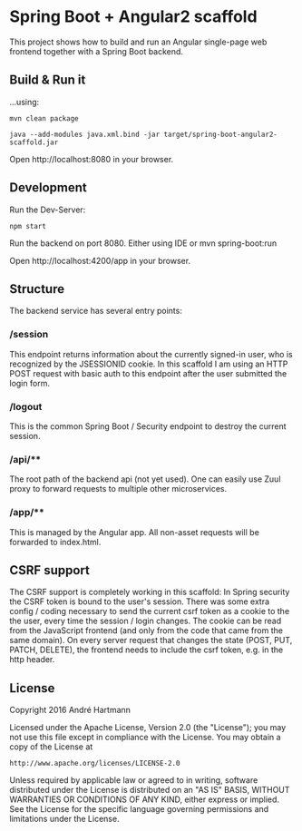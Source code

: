 # Spring Boot + Angular2 scaffold

This project shows how to build and run an Angular single-page web frontend together with a Spring Boot
backend.

## Build & Run it

...using:

    mvn clean package
      
    java --add-modules java.xml.bind -jar target/spring-boot-angular2-scaffold.jar
    
Open http://localhost:8080 in your browser.

## Development

Run the Dev-Server:

    npm start
    
Run the backend on port 8080. Either using IDE or mvn spring-boot:run

Open http://localhost:4200/app in your browser.

## Structure

The backend service has several entry points:

### /session

This endpoint returns information about the currently signed-in user,
who is recognized by the JSESSIONID cookie. In this scaffold I am using an HTTP POST request with basic auth
to this endpoint after the user submitted the login form.

### /logout

This is the common Spring Boot / Security endpoint to destroy the current session. 

### /api/**

The root path of the backend api (not yet used). One can easily use Zuul proxy to forward requests to multiple
other microservices.

### /app/**

This is managed by the Angular app. All non-asset requests will be forwarded to index.html.

## CSRF support

The CSRF support is completely working in this scaffold: In Spring security the CSRF token is bound to the
user's session. There was some extra config / coding necessary to send the current csrf token as a cookie
to the the user, every time the session / login changes. The cookie can be read from the JavaScript frontend
(and only from the code that came from the same domain). On every server request that changes the state
(POST, PUT, PATCH, DELETE), the frontend needs to include the csrf token, e.g. in the http header.

## License

Copyright 2016 André Hartmann

Licensed under the Apache License, Version 2.0 (the "License");
you may not use this file except in compliance with the License.
You may obtain a copy of the License at

    http://www.apache.org/licenses/LICENSE-2.0

Unless required by applicable law or agreed to in writing, software
distributed under the License is distributed on an "AS IS" BASIS,
WITHOUT WARRANTIES OR CONDITIONS OF ANY KIND, either express or implied.
See the License for the specific language governing permissions and
limitations under the License.
